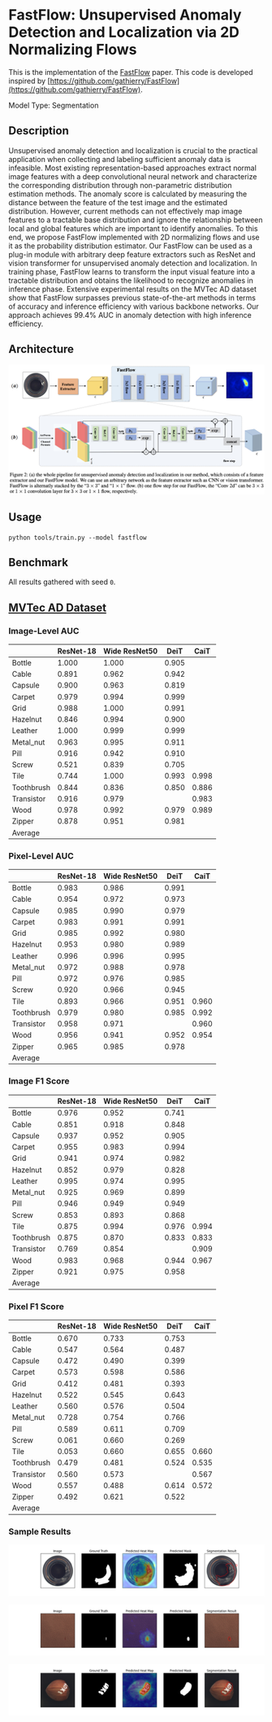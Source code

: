 # FastFlow: Unsupervised Anomaly Detection and Localization via 2D Normalizing Flows

This is the implementation of the [FastFlow](https://arxiv.org/abs/2111.07677) paper. This code is developed inspired by [https://github.com/gathierry/FastFlow](https://github.com/gathierry/FastFlow).

Model Type: Segmentation

## Description

Unsupervised anomaly detection and localization is crucial to the practical application when collecting and labeling sufficient anomaly data is infeasible. Most existing representation-based approaches extract normal image features with a deep convolutional neural network and characterize the corresponding distribution through non-parametric distribution estimation methods. The anomaly score is calculated by measuring the distance between the feature of the test image and the estimated distribution. However, current methods can not effectively map image features to a tractable base distribution and ignore the relationship between local and global features which are important to identify anomalies. To this end, we propose FastFlow implemented with 2D normalizing flows and use it as the probability distribution estimator. Our FastFlow can be used as a plug-in module with arbitrary deep feature extractors such as ResNet and vision transformer for unsupervised anomaly detection and localization. In training phase, FastFlow learns to transform the input visual feature into a tractable distribution and obtains the likelihood to recognize anomalies in inference phase. Extensive experimental results on the MVTec AD dataset show that FastFlow surpasses previous state-of-the-art methods in terms of accuracy and inference efficiency with various backbone networks. Our approach achieves 99.4% AUC in anomaly detection with high inference efficiency.

## Architecture

![FastFlow Architecture](../../../docs/source/images/fastflow/architecture.jpg "FastFlow Architecture")

## Usage

`python tools/train.py --model fastflow`

## Benchmark

All results gathered with seed `0`.

## [MVTec AD Dataset](https://www.mvtec.com/company/research/datasets/mvtec-ad)

### Image-Level AUC

|            | ResNet-18 | Wide ResNet50 | DeiT  | CaiT  |
| ---------- | --------- | ------------- | ----- | ----- |
| Bottle     | 1.000     | 1.000         | 0.905 |       |
| Cable      | 0.891     | 0.962         | 0.942 |       |
| Capsule    | 0.900     | 0.963         | 0.819 |       |
| Carpet     | 0.979     | 0.994         | 0.999 |       |
| Grid       | 0.988     | 1.000         | 0.991 |       |
| Hazelnut   | 0.846     | 0.994         | 0.900 |       |
| Leather    | 1.000     | 0.999         | 0.999 |       |
| Metal_nut  | 0.963     | 0.995         | 0.911 |       |
| Pill       | 0.916     | 0.942         | 0.910 |       |
| Screw      | 0.521     | 0.839         | 0.705 |       |
| Tile       | 0.744     | 1.000         | 0.993 | 0.998 |
| Toothbrush | 0.844     | 0.836         | 0.850 | 0.886 |
| Transistor | 0.916     | 0.979         |       | 0.983 |
| Wood       | 0.978     | 0.992         | 0.979 | 0.989 |
| Zipper     | 0.878     | 0.951         | 0.981 |       |
| Average    |           |               |       |       |


### Pixel-Level AUC

|            | ResNet-18 | Wide ResNet50 | DeiT  | CaiT  |
| ---------- | --------- | ------------- | ----- | ----- |
| Bottle     | 0.983     | 0.986         | 0.991 |       |
| Cable      | 0.954     | 0.972         | 0.973 |       |
| Capsule    | 0.985     | 0.990         | 0.979 |       |
| Carpet     | 0.983     | 0.991         | 0.991 |       |
| Grid       | 0.985     | 0.992         | 0.980 |       |
| Hazelnut   | 0.953     | 0.980         | 0.989 |       |
| Leather    | 0.996     | 0.996         | 0.995 |       |
| Metal_nut  | 0.972     | 0.988         | 0.978 |       |
| Pill       | 0.972     | 0.976         | 0.985 |       |
| Screw      | 0.920     | 0.966         | 0.945 |       |
| Tile       | 0.893     | 0.966         | 0.951 | 0.960 |
| Toothbrush | 0.979     | 0.980         | 0.985 | 0.992 |
| Transistor | 0.958     | 0.971         |       | 0.960 |
| Wood       | 0.956     | 0.941         | 0.952 | 0.954 |
| Zipper     | 0.965     | 0.985         | 0.978 |       |
| Average    |           |               |       |       |



### Image F1 Score
|            | ResNet-18 | Wide ResNet50 | DeiT  | CaiT  |
| ---------- | --------- | ------------- | ----- | ----- |
| Bottle     | 0.976     | 0.952         | 0.741 |       |
| Cable      | 0.851     | 0.918         | 0.848 |       |
| Capsule    | 0.937     | 0.952         | 0.905 |       |
| Carpet     | 0.955     | 0.983         | 0.994 |       |
| Grid       | 0.941     | 0.974         | 0.982 |       |
| Hazelnut   | 0.852     | 0.979         | 0.828 |       |
| Leather    | 0.995     | 0.974         | 0.995 |       |
| Metal_nut  | 0.925     | 0.969         | 0.899 |       |
| Pill       | 0.946     | 0.949         | 0.949 |       |
| Screw      | 0.853     | 0.893         | 0.868 |       |
| Tile       | 0.875     | 0.994         | 0.976 | 0.994 |
| Toothbrush | 0.875     | 0.870         | 0.833 | 0.833 |
| Transistor | 0.769     | 0.854         |       | 0.909 |
| Wood       | 0.983     | 0.968         | 0.944 | 0.967 |
| Zipper     | 0.921     | 0.975         | 0.958 |       |
| Average    |           |               |       |       |

### Pixel F1 Score
|            | ResNet-18 | Wide ResNet50 | DeiT  | CaiT  |
| ---------- | --------- | ------------- | ----- | ----- |
| Bottle     | 0.670     | 0.733         | 0.753 |       |
| Cable      | 0.547     | 0.564         | 0.487 |       |
| Capsule    | 0.472     | 0.490         | 0.399 |       |
| Carpet     | 0.573     | 0.598         | 0.586 |       |
| Grid       | 0.412     | 0.481         | 0.393 |       |
| Hazelnut   | 0.522     | 0.545         | 0.643 |       |
| Leather    | 0.560     | 0.576         | 0.504 |       |
| Metal_nut  | 0.728     | 0.754         | 0.766 |       |
| Pill       | 0.589     | 0.611         | 0.709 |       |
| Screw      | 0.061     | 0.660         | 0.269 |       |
| Tile       | 0.053     | 0.660         | 0.655 | 0.660 |
| Toothbrush | 0.479     | 0.481         | 0.524 | 0.535 |
| Transistor | 0.560     | 0.573         |       | 0.567 |
| Wood       | 0.557     | 0.488         | 0.614 | 0.572 |
| Zipper     | 0.492     | 0.621         | 0.522 |       |
| Average    |           |               |       |       |


### Sample Results

![Sample Result 1](../../../docs/source/images/fastflow/results/0.png "Sample Result 1")

![Sample Result 2](../../../docs/source/images/fastflow/results/1.png "Sample Result 2")

![Sample Result 3](../../../docs/source/images/fastflow/results/2.png "Sample Result 3")

